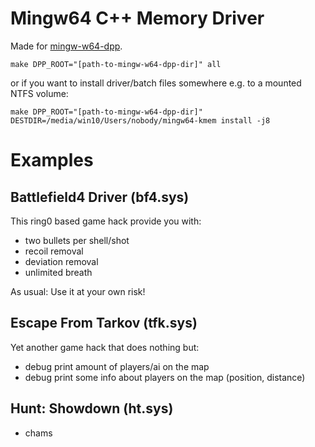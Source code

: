 # Mingw64 C++ Memory Driver

Made for [mingw-w64-dpp](https://github.com/utoni/mingw-w64-dpp).

```shell
make DPP_ROOT="[path-to-mingw-w64-dpp-dir]" all
```

or if you want to install driver/batch files somewhere e.g. to a mounted NTFS volume:

```shell
make DPP_ROOT="[path-to-mingw-w64-dpp-dir]" DESTDIR=/media/win10/Users/nobody/mingw64-kmem install -j8
```

# Examples

## Battlefield4 Driver (bf4.sys)

This ring0 based game hack provide you with:

 * two bullets per shell/shot
 * recoil removal
 * deviation removal
 * unlimited breath

As usual: Use it at your own risk!

## Escape From Tarkov (tfk.sys)

Yet another game hack that does nothing but:

 * debug print amount of players/ai on the map
 * debug print some info about players on the map (position, distance)

## Hunt: Showdown (ht.sys)

 * chams
